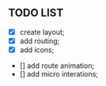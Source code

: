 ## TODO LIST

- [x] create layout;
- [x] add routing;
- [x] add icons;
- [] add route animation;
- [] add micro interations;